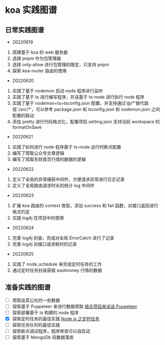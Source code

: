 # koa 实践图谱

## 日常实践图谱

- 20220619

1. 搭建基于 koa 的 web 服务器
2. 选择 pnpm 作为包管理器
3. 选择 only-allow 进行包管理的限定，只支持 pnpm
4. 探索 koa-router 路由的使用

- 20220620

1. 实践了基于 nodemon 启动 node 程序进行监听
2. 实践了基于 ts 进行编写程序，并且基于 ts-node 进行执行 node 程序
3. 实践了基于 nodemon+ts+tsconfig.json 配置，并支持通过‘@/\*’替代路径‘./src/\*’，可以参考 package.json 和 tsconfig.json 和 nodemon.json 之间配置的联动
4. 添加 pretty 进行代码格式化，配置项目.setting.json 支持当前 workspace 的 formatOnSave

- 20220621

1. 实践了如何进行 node 程序基于 ts-node 运行时断点配置
2. 编写了爬取公众号文章逻辑
3. 编写了爬取东财首页行情的数据的逻辑

- 20220622

1. 定义了全局的异常捕获中间件，方便请求异常进行日志记录
2. 定义了全局路由请求时长的统计 log 中间件

- 20220623

1. 扩展 koa 路由的 context 类型，添加 success 和 fail 函数，对接口返回进行格式约定
2. 实践 log4j 在项目中的使用

- 20220624

1. 完善 log4j 封装，完成对全局 ErrorCatch 进行了记录
2. 完善 log4j 对接口请求耗时的记录

- 20220625

1. 实践了 node_schedule 来完成定时任务的工作
2. 通过定时任务封装获取 eastmoney 行情的数据

## 准备实践的图谱

- [ ] 爬取韭菜公社的一些数据
- [ ] 探索基于 Puppeteer 来进行数据爬取 [结合项目来谈谈 Puppeteer](https://zhuanlan.zhihu.com/p/76237595)
- [ ] 探索部署基于 ts 构建的 node 程序
- [x] 探索定时任务的最佳实践 [Node.js 之定时任务](https://juejin.cn/post/6856586709837512718)
- [ ] 探索任务队列的最佳实践
- [ ] 探索断点调试程序，程序修改可以自启动
- [ ] 探索基于 MongoDb 将数据落库
